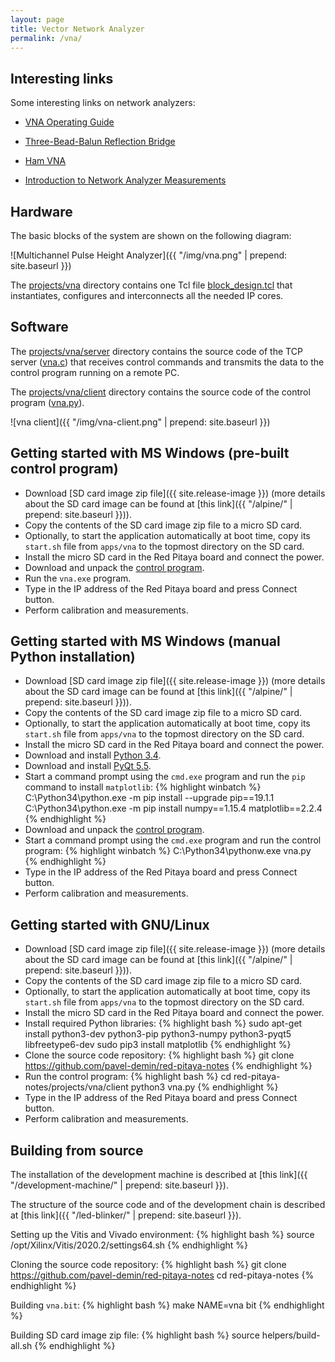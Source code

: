 ```yaml
---
layout: page
title: Vector Network Analyzer
permalink: /vna/
---
```


Interesting links
-----

Some interesting links on network analyzers:

 - [VNA Operating Guide](https://www.dropbox.com/sh/5fy49wae6xwxa8a/AADK4ci3Bv4YeqlIAsMBWErNa/vna/VNA_Guide.pdf?dl=1)

 - [Three-Bead-Balun Reflection Bridge](https://www.dropbox.com/sh/5fy49wae6xwxa8a/AAAFReIzG5tnpxZKTaOrhn4wa/vna/3BeadBalunBridge.pdf?dl=1)

 - [Ham VNA](http://dxatlas.com/HamVNA)

 - [Introduction to Network Analyzer Measurements](http://download.ni.com/evaluation/rf/Introduction_to_Network_Analyzer_Measurements.pdf)

Hardware
-----

The basic blocks of the system are shown on the following diagram:

![Multichannel Pulse Height Analyzer]({{ "/img/vna.png" | prepend: site.baseurl }})

The [projects/vna](https://github.com/pavel-demin/red-pitaya-notes/tree/master/projects/vna) directory contains one Tcl file [block_design.tcl](https://github.com/pavel-demin/red-pitaya-notes/blob/master/projects/vna/block_design.tcl) that instantiates, configures and interconnects all the needed IP cores.

Software
-----

The [projects/vna/server](https://github.com/pavel-demin/red-pitaya-notes/tree/master/projects/vna/server) directory contains the source code of the TCP server ([vna.c](https://github.com/pavel-demin/red-pitaya-notes/blob/master/projects/vna/server/vna.c)) that receives control commands and transmits the data to the control program running on a remote PC.

The [projects/vna/client](https://github.com/pavel-demin/red-pitaya-notes/tree/master/projects/vna/client) directory contains the source code of the control program ([vna.py](https://github.com/pavel-demin/red-pitaya-notes/blob/master/projects/vna/client/vna.py)).

![vna client]({{ "/img/vna-client.png" | prepend: site.baseurl }})

Getting started with MS Windows (pre-built control program)
-----

 - Download [SD card image zip file]({{ site.release-image }}) (more details about the SD card image can be found at [this link]({{ "/alpine/" | prepend: site.baseurl }})).
 - Copy the contents of the SD card image zip file to a micro SD card.
 - Optionally, to start the application automatically at boot time, copy its `start.sh` file from `apps/vna` to the topmost directory on the SD card.
 - Install the micro SD card in the Red Pitaya board and connect the power.
 - Download and unpack the [control program](https://github.com/pavel-demin/red-pitaya-notes/releases/download/20200628/vna-win32-20200628.zip).
 - Run the `vna.exe` program.
 - Type in the IP address of the Red Pitaya board and press Connect button.
 - Perform calibration and measurements.

Getting started with MS Windows (manual Python installation)
-----

 - Download [SD card image zip file]({{ site.release-image }}) (more details about the SD card image can be found at [this link]({{ "/alpine/" | prepend: site.baseurl }})).
 - Copy the contents of the SD card image zip file to a micro SD card.
 - Optionally, to start the application automatically at boot time, copy its `start.sh` file from `apps/vna` to the topmost directory on the SD card.
 - Install the micro SD card in the Red Pitaya board and connect the power.
 - Download and install [Python 3.4](https://www.python.org/ftp/python/3.4.4/python-3.4.4.msi).
 - Download and install [PyQt 5.5](https://sourceforge.net/projects/pyqt/files/PyQt5/PyQt-5.5.1/PyQt5-5.5.1-gpl-Py3.4-Qt5.5.1-x32.exe/download).
 - Start a command prompt using the `cmd.exe` program and run the `pip` command to install `matplotlib`:
{% highlight winbatch %}
C:\Python34\python.exe -m pip install --upgrade pip==19.1.1
C:\Python34\python.exe -m pip install numpy==1.15.4 matplotlib==2.2.4
{% endhighlight %}
 - Download and unpack the [control program](https://github.com/pavel-demin/red-pitaya-notes/releases/download/20200628/vna-python3-20200628.zip).
 - Start a command prompt using the `cmd.exe` program and run the control program:
{% highlight winbatch %}
C:\Python34\pythonw.exe vna.py
{% endhighlight %}
 - Type in the IP address of the Red Pitaya board and press Connect button.
 - Perform calibration and measurements.

Getting started with GNU/Linux
-----

 - Download [SD card image zip file]({{ site.release-image }}) (more details about the SD card image can be found at [this link]({{ "/alpine/" | prepend: site.baseurl }})).
 - Copy the contents of the SD card image zip file to a micro SD card.
 - Optionally, to start the application automatically at boot time, copy its `start.sh` file from `apps/vna` to the topmost directory on the SD card.
 - Install the micro SD card in the Red Pitaya board and connect the power.
 - Install required Python libraries:
{% highlight bash %}
sudo apt-get install python3-dev python3-pip python3-numpy python3-pyqt5 libfreetype6-dev
sudo pip3 install matplotlib
{% endhighlight %}
 - Clone the source code repository:
{% highlight bash %}
git clone https://github.com/pavel-demin/red-pitaya-notes
{% endhighlight %}
 - Run the control program:
{% highlight bash %}
cd red-pitaya-notes/projects/vna/client
python3 vna.py
{% endhighlight %}
 - Type in the IP address of the Red Pitaya board and press Connect button.
 - Perform calibration and measurements.

Building from source
-----

The installation of the development machine is described at [this link]({{ "/development-machine/" | prepend: site.baseurl }}).

The structure of the source code and of the development chain is described at [this link]({{ "/led-blinker/" | prepend: site.baseurl }}).

Setting up the Vitis and Vivado environment:
{% highlight bash %}
source /opt/Xilinx/Vitis/2020.2/settings64.sh
{% endhighlight %}

Cloning the source code repository:
{% highlight bash %}
git clone https://github.com/pavel-demin/red-pitaya-notes
cd red-pitaya-notes
{% endhighlight %}

Building `vna.bit`:
{% highlight bash %}
make NAME=vna bit
{% endhighlight %}

Building SD card image zip file:
{% highlight bash %}
source helpers/build-all.sh
{% endhighlight %}
